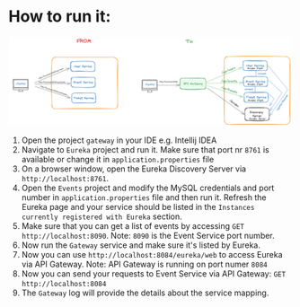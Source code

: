 # How to run it:

![API Gateway](https://github.com/baheerxu/SpringBoot/blob/main/gateway/imgs/1.png)
1. Open the project ```gateway``` in your IDE e.g. Intellij IDEA
2. Navigate to ```Eureka``` project and run it. Make sure that port nr ```8761``` is available or change it in ```application.properties``` file
3. On a browser window, open the Eureka Discovery Server via ```http://localhost:8761```. 
4. Open the ```Events``` project and modify the MySQL credentials and port number in ```application.properties``` file and then run it. Refresh the Eureka page and your service should be listed in the ```Instances currently registered with Eureka``` section. 
5. Make sure that you can get a list of events by accessing ```GET``` ```http://localhost:8090```. Note: ```8090``` is the Event Service port number. 
6. Now run the ```Gateway``` service and make sure it's listed by Eureka. 
7. Now you can use ```http://localhost:8084/eureka/web``` to access Eureka via API Gateway. Note: API Gateway is running on port numer ```8084```
8. Now you can send your requests to Event Service via API Gateway: ```GET``` ```http://localhost:8084```
9. The ```Gateway``` log will provide the details about the service mapping. 